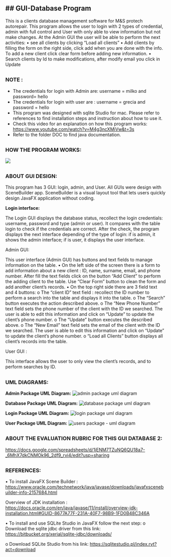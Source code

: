 ## **## GUI-Database Program**

This is a clients database management software for M&S protech autorepair. This program allows the user to login with 2 types of credential, admin with full control and User with only able to view information but not make changes.
At the Admin GUI the user will be able to perform the next activities: • see all clients by clicking “Load all clients” • Add clients by filling the form on the right side, click add when you are done with the info. To add a new client click clear form before adding new information. • Search clients by Id to make modifications, after modify email you click in Update
##                                                                                                              
### NOTE : 
* The credentials for login with Admin are: username = milko and password= hello
* The credentials for login with user are : username = grecia and password = hello
* This program was designed with sqlite Studio for mac. Please refer to references to find installation steps and instruction about how to use it. 
* Check this video for an explanation on how this program works:
https://www.youtube.com/watch?v=M4g3ncXMiVw&t=3s
* Refer to the folder DOC to find java documentation.
##                                                                                                              
### HOW THE PROGRAM WORKS:

![](https://github.com/delcastGitHub/GUI-Database-Final/blob/master/how%20it%20works%20gif.gif)

##                                                                                                              
### ABOUT GUI DESIGN:

This program has 3 GUI: login, admin, and User. All GUIs were design with SceneBuilder app. SceneBuilder is a visual layout tool that lets users quickly design JavaFX application without coding. 

**Login interface:**

The Login GUI displays the database status, recollect the login credentials: username, password and type (admin or user). It compares with the table login to check if the credentials are correct. After the check, the program displays the next interface depending of the type of login: if is admin, it shows the admin interface; if is user, it displays the user interface.

Admin GUI:

This user interface (Admin GUI) has buttons and text fields to manage information on the table. 
•	On the left side of the screen there is a form to add information about a new client : ID, name, surname, email, and phone number. After fill the text fields click on the button “Add Client” to perform the adding client to the table. Use “Clear Form” button to clean the form and add another client’s records.
•	On the top right side there are 3 field text and 4 buttons:
o	The “client ID” text field : recollect the ID number to perform a search into the table and displays it into the table. 
o	The “Search” button executes the action described above.
o	The “New Phone Number” text field sets the phone number of the client with the ID we searched. The user is able to edit this information and click on “Update” to update the client’s phone number.
o	The “Update” button executes the described above.
o	The “New Email” text field sets the email of the client with the ID we searched. The user is able to edit this information and click on “Update” to update the client’s phone number.
o	“Load all Clients” button displays all client’s records into the table.

User GUI :

This interface allows the user to only view the client’s records, and to perform searches by ID.

##                                                                                                              
### UML DIAGRAMS:

**Admin Package UML Diagram:**
![admin package uml diagram](https://user-images.githubusercontent.com/42677141/49692428-bba1b200-fb28-11e8-94c0-416a274b9bb8.png)

**Database Package UML Diagram:**
![database package uml diagram](https://user-images.githubusercontent.com/42677141/49692430-da07ad80-fb28-11e8-9a67-f6818e274e65.png)

**Login Package UML Diagram:**
![login package uml diagram](https://user-images.githubusercontent.com/42677141/49692435-e4c24280-fb28-11e8-86f4-d10f44dfe3c9.png)

**User Package UML Diagram:**
![users package - uml diagram](https://user-images.githubusercontent.com/42677141/49692437-ee4baa80-fb28-11e8-9d28-31e5f2e8aaec.png)
##                                                                                                              
### ABOUT THE EVALUATION RUBRIC FOR THIS GUI DATABASE 2:

https://docs.google.com/spreadsheets/d/1jENM7TZuNQ6QU18a7-_6MhX7dkCNMOk96_2df9_rvi4/edit?usp=sharing

##                                                                                                              
### REFERENCES:

•	To install JavaFX Scene Builder :
https://www.oracle.com/technetwork/java/javase/downloads/javafxscenebuilder-info-2157684.html

Overview of JDK installation : 
https://docs.oracle.com/en/java/javase/11/install/overview-jdk-installation.html#GUID-8677A77F-231A-40F7-98B9-1FD0B48C346A


•	To install and use SQLite Studio in JavaFX follow the next step:
o	Download the sqlite jdbc driver from this link:
https://bitbucket.org/xerial/sqlite-jdbc/downloads/

o	Download SQLite Studio from his link:
https://sqlitestudio.pl/index.rvt?act=download
